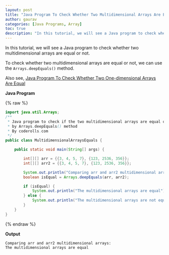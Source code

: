 ```yaml
---
layout: post  
title: "Java Program To Check Whether Two Multidimensional Arrays Are Equal"  
author: gaurav  
categories: [Java Programs, Array]  
toc: true
description: "In this tutorial, we will see a Java program to check whether two multidimensional  arrays are equal or not."
---
```


In this tutorial, we will see a Java program to check whether two multidimensional  arrays are equal or not.

To check whether two multidimensional  arrays are equal or not, we can use the `Arrays.deepEquals()` method.

Also see, [Java Program To Check Whether Two One-dimensional Arrays Are Equal](/check-if-two-arrays-are-equal)

**Java Program**

{% raw %}

```java
import java.util.Arrays;
/**
 * Java program to check if the two multidimensional arrays are equal or not
 * by Arrays.deepEquals() method
 * By coderolls.com
 */
public class MultidimensionalArraysEquals {

    public static void main(String[] args) {

        int[][] arr = {{3, 4, 5, 7}, {123, 2536, 356}};
        int[][] arr2 = {{3, 4, 5, 7}, {123, 2536, 356}};

        System.out.println("Comparing arr and arr2 multidimensional arrays: ");
        boolean isEqual = Arrays.deepEquals(arr, arr2);

        if (isEqual) {
            System.out.println("The multidimensional arrays are equal");
        } else {
            System.out.println("The multidimensional arrays are not equal");
        }
    }
}
```

{% endraw %}

**Output**

```
Comparing arr and arr2 multidimensional arrays: 
The multidimensional arrays are equal
```
